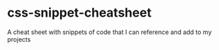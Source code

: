 # css-snippet-cheatsheet
A cheat sheet with snippets of code that I can reference and add to my projects
